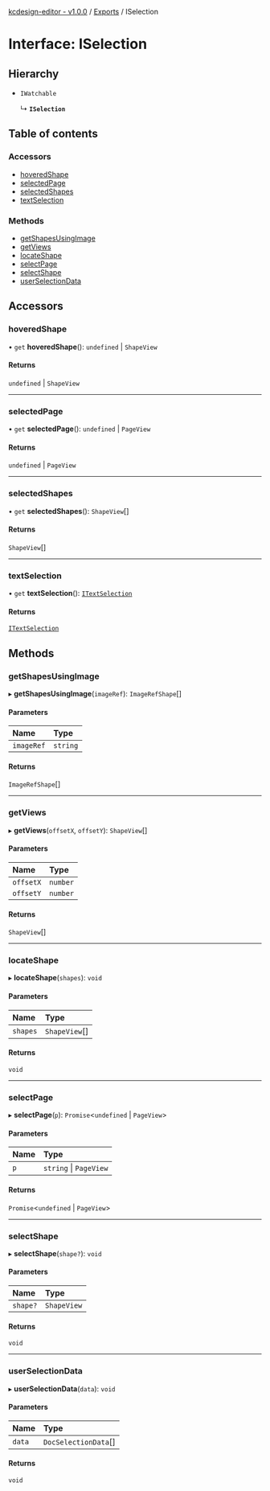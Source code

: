 [kcdesign-editor - v1.0.0](../README.md) / [Exports](../modules.md) / ISelection

# Interface: ISelection

## Hierarchy

- `IWatchable`

  ↳ **`ISelection`**

## Table of contents

### Accessors

- [hoveredShape](ISelection.md#hoveredshape)
- [selectedPage](ISelection.md#selectedpage)
- [selectedShapes](ISelection.md#selectedshapes)
- [textSelection](ISelection.md#textselection)

### Methods

- [getShapesUsingImage](ISelection.md#getshapesusingimage)
- [getViews](ISelection.md#getviews)
- [locateShape](ISelection.md#locateshape)
- [selectPage](ISelection.md#selectpage)
- [selectShape](ISelection.md#selectshape)
- [userSelectionData](ISelection.md#userselectiondata)

## Accessors

### hoveredShape

• `get` **hoveredShape**(): `undefined` \| `ShapeView`

#### Returns

`undefined` \| `ShapeView`

___

### selectedPage

• `get` **selectedPage**(): `undefined` \| `PageView`

#### Returns

`undefined` \| `PageView`

___

### selectedShapes

• `get` **selectedShapes**(): `ShapeView`[]

#### Returns

`ShapeView`[]

___

### textSelection

• `get` **textSelection**(): [`ITextSelection`](ITextSelection.md)

#### Returns

[`ITextSelection`](ITextSelection.md)

## Methods

### getShapesUsingImage

▸ **getShapesUsingImage**(`imageRef`): `ImageRefShape`[]

#### Parameters

| Name | Type |
| :------ | :------ |
| `imageRef` | `string` |

#### Returns

`ImageRefShape`[]

___

### getViews

▸ **getViews**(`offsetX`, `offsetY`): `ShapeView`[]

#### Parameters

| Name | Type |
| :------ | :------ |
| `offsetX` | `number` |
| `offsetY` | `number` |

#### Returns

`ShapeView`[]

___

### locateShape

▸ **locateShape**(`shapes`): `void`

#### Parameters

| Name | Type |
| :------ | :------ |
| `shapes` | `ShapeView`[] |

#### Returns

`void`

___

### selectPage

▸ **selectPage**(`p`): `Promise`\<`undefined` \| `PageView`\>

#### Parameters

| Name | Type |
| :------ | :------ |
| `p` | `string` \| `PageView` |

#### Returns

`Promise`\<`undefined` \| `PageView`\>

___

### selectShape

▸ **selectShape**(`shape?`): `void`

#### Parameters

| Name | Type |
| :------ | :------ |
| `shape?` | `ShapeView` |

#### Returns

`void`

___

### userSelectionData

▸ **userSelectionData**(`data`): `void`

#### Parameters

| Name | Type |
| :------ | :------ |
| `data` | `DocSelectionData`[] |

#### Returns

`void`
